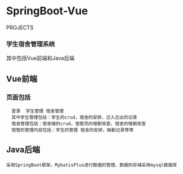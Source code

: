 # SpringBoot-Vue
PROJECTS

### 学生宿舍管理系统
其中包括Vue前端和Java后端
## Vue前端
  ### 页面包括
      登录  学生管理 宿舍管理
      其中学生管理包括：学生的crud，宿舍的安排，迁入迁出的记录
      宿舍管理包括：宿舍楼的crud，宿管员的增删改查，宿舍的增删改查
      宿管的管理内容包括：学生的管理 宿舍的安排，缺勤记录等等
## Java后端
    采用SpringBoot框架，MybatisPlus进行数据的管理，数据的存储采用mysql数据库
